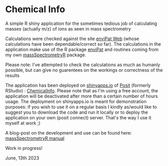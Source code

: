 # Chemical Info

A simple R shiny application for the sometimes tedious job of calculating masses (actually m/z) of ions as seen in mass spectrometry

Calculations were checked against the site [enviPat Web](https://www.envipat.eawag.ch/index.php) (whose calculations have been dependable/correct so far).
The calculations in the application make use of the R package [enviPat](https://cran.r-project.org/web/packages/enviPat/index.html) and routines coming from my own [massSpectrometryR](https://github.com/BenBruyneel/massSpectrometryR) package.

Please note: I've attempted to check the calculations as much as humanly possible, but can give no guarentees on the workings or correctness of the results

The application has been deployed on [shinyapps.io](https://www.shinyapps.io/) of [Posit](https://posit.co/) (formerly RStudio) : [ChemicalInfo](https://benbruyneel.shinyapps.io/ChemicalInfo/). Please note that as I'm using a free account, the application will be deactivated after more than a certain number of hours usage. The deployment on shinyapps.io is meant for demonstration purposes: if you wish to use it on a regular basis I kindly as/would like to suggest you to download the code and run it locally or to deploy the application on your own (posit connect) server. That's the way I use it myself at work ;)

A blog-post on the development and use can be found here: [massSpectrometryR manual](https://benbruyneel.github.io/massSpectrometryR/)

Work in progress!

June, 13th 2023
